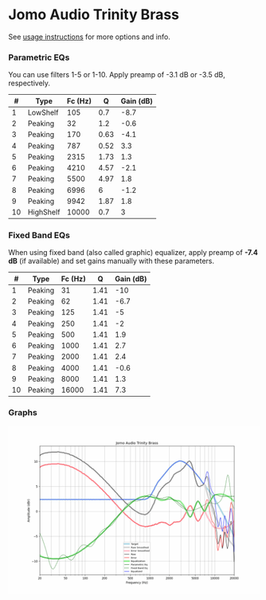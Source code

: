 # Jomo Audio Trinity Brass
See [usage instructions](https://github.com/jaakkopasanen/AutoEq#usage) for more options and info.

### Parametric EQs
You can use filters 1-5 or 1-10. Apply preamp of -3.1 dB or -3.5 dB, respectively.

|   # | Type      |   Fc (Hz) |    Q |   Gain (dB) |
|-----|-----------|-----------|------|-------------|
|   1 | LowShelf  |       105 | 0.7  |        -8.7 |
|   2 | Peaking   |        32 | 1.2  |        -0.6 |
|   3 | Peaking   |       170 | 0.63 |        -4.1 |
|   4 | Peaking   |       787 | 0.52 |         3.3 |
|   5 | Peaking   |      2315 | 1.73 |         1.3 |
|   6 | Peaking   |      4210 | 4.57 |        -2.1 |
|   7 | Peaking   |      5500 | 4.97 |         1.8 |
|   8 | Peaking   |      6996 | 6    |        -1.2 |
|   9 | Peaking   |      9942 | 1.87 |         1.8 |
|  10 | HighShelf |     10000 | 0.7  |         3   |

### Fixed Band EQs
When using fixed band (also called graphic) equalizer, apply preamp of **-7.4 dB** (if available) and set gains manually with these parameters.

|   # | Type    |   Fc (Hz) |    Q |   Gain (dB) |
|-----|---------|-----------|------|-------------|
|   1 | Peaking |        31 | 1.41 |       -10   |
|   2 | Peaking |        62 | 1.41 |        -6.7 |
|   3 | Peaking |       125 | 1.41 |        -5   |
|   4 | Peaking |       250 | 1.41 |        -2   |
|   5 | Peaking |       500 | 1.41 |         1.9 |
|   6 | Peaking |      1000 | 1.41 |         2.7 |
|   7 | Peaking |      2000 | 1.41 |         2.4 |
|   8 | Peaking |      4000 | 1.41 |        -0.6 |
|   9 | Peaking |      8000 | 1.41 |         1.3 |
|  10 | Peaking |     16000 | 1.41 |         7.3 |

### Graphs
![](./Jomo%20Audio%20Trinity%20Brass.png)
